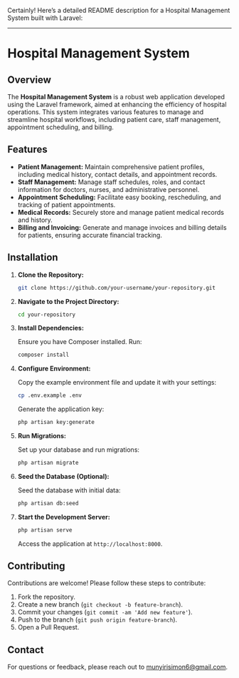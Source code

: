 Certainly! Here’s a detailed README description for a Hospital Management System built with Laravel:

---

# Hospital Management System

## Overview

The **Hospital Management System** is a robust web application developed using the Laravel framework, aimed at enhancing the efficiency of hospital operations. This system integrates various features to manage and streamline hospital workflows, including patient care, staff management, appointment scheduling, and billing.

## Features

- **Patient Management:** Maintain comprehensive patient profiles, including medical history, contact details, and appointment records.
- **Staff Management:** Manage staff schedules, roles, and contact information for doctors, nurses, and administrative personnel.
- **Appointment Scheduling:** Facilitate easy booking, rescheduling, and tracking of patient appointments.
- **Medical Records:** Securely store and manage patient medical records and history.
- **Billing and Invoicing:** Generate and manage invoices and billing details for patients, ensuring accurate financial tracking.

## Installation

1. **Clone the Repository:**

    ```sh
    git clone https://github.com/your-username/your-repository.git
    ```

2. **Navigate to the Project Directory:**

    ```sh
    cd your-repository
    ```

3. **Install Dependencies:**

    Ensure you have Composer installed. Run:

    ```sh
    composer install
    ```

4. **Configure Environment:**

    Copy the example environment file and update it with your settings:

    ```sh
    cp .env.example .env
    ```

    Generate the application key:

    ```sh
    php artisan key:generate
    ```

5. **Run Migrations:**

    Set up your database and run migrations:

    ```sh
    php artisan migrate
    ```

6. **Seed the Database (Optional):**

    Seed the database with initial data:

    ```sh
    php artisan db:seed
    ```

7. **Start the Development Server:**

    ```sh
    php artisan serve
    ```

    Access the application at `http://localhost:8000`.

## Contributing

Contributions are welcome! Please follow these steps to contribute:

1. Fork the repository.
2. Create a new branch (`git checkout -b feature-branch`).
3. Commit your changes (`git commit -am 'Add new feature'`).
4. Push to the branch (`git push origin feature-branch`).
5. Open a Pull Request.


## Contact

For questions or feedback, please reach out to [munyirisimon6@gmail.com](mailto:munyirisimon6@gmail.com).


